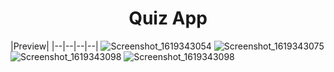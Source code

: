 <h1 align="center">
  Quiz App
</h1>

|Preview|
|--|--|--|--|
![Screenshot_1619343054](https://user-images.githubusercontent.com/57583223/115988634-d7685e80-a5e4-11eb-9b5e-2d791fd2de89.png)
![Screenshot_1619343075](https://user-images.githubusercontent.com/57583223/115988647-e64f1100-a5e4-11eb-9702-9f769e9f9983.png)
![Screenshot_1619343098](https://user-images.githubusercontent.com/57583223/115988654-ea7b2e80-a5e4-11eb-9acf-974f69f8fbcc.png)
![Screenshot_1619343098](https://user-images.githubusercontent.com/57583223/115988670-f961e100-a5e4-11eb-86c6-129b5b4713c3.png)


